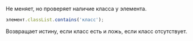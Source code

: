 Не меняет, но проверяет наличие класса у элемента.
```js
элемент.classList.contains('класс');
```

Возвращает истину, если класс есть и ложь, если класс отсутствует.